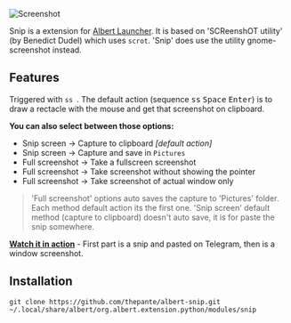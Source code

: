 ![Screenshot](https://i.imgur.com/ByrrQJA.png)

Snip is a extension for [Albert Launcher](https://github.com/albertlauncher/albert). It is based on 'SCReenshOT utility' (by Benedict Dudel) which uses `scrot`. 'Snip' does use the utility gnome-screenshot instead.

## Features
Triggered with `ss `. The default action (sequence <kbd>ss</kbd> <kbd>Space</kbd> <kbd>Enter</kbd>) is to draw a rectacle with the mouse and get that screenshot on clipboard.

**You can also select between those options:**
 * Snip screen → Capture to clipboard _[default action]_
 * Snip screen → Capture and save in `Pictures`
 * Full screenshot → Take a fullscreen screenshot
 * Full screenshot → Take screenshot without showing the pointer
 * Full screenshot → Take screenshot of actual window only

> 'Full screenshot' options auto saves the capture to 'Pictures' folder. Each method default action its the first one. 'Snip screen' default method (capture to clipboard) doesn't auto save, it is for paste the snip somewhere.

[**Watch it in action**](https://i.imgur.com/CO1Qh8L.mp4) - First part is a snip and pasted on Telegram, then is a window screenshot.

## Installation
```
git clone https://github.com/thepante/albert-snip.git ~/.local/share/albert/org.albert.extension.python/modules/snip
```

